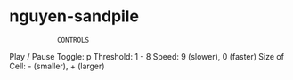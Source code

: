 # nguyen-sandpile


                CONTROLS 

Play / Pause Toggle:      p
Threshold:                1 - 8
Speed:                    9 (slower), 0 (faster)
Size of Cell:             - (smaller), + (larger)
